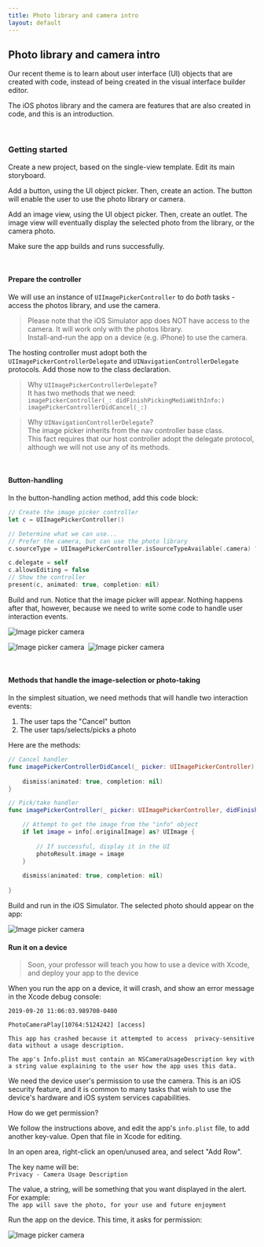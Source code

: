```yaml
---
title: Photo library and camera intro
layout: default
---
```


## Photo library and camera intro

Our recent theme is to learn about user interface (UI) objects that are created with code, instead of being created in the visual interface builder editor. 

The iOS photos library and the camera are features that are also created in code, and this is an introduction. 

<br>

### Getting started

Create a new project, based on the single-view template. Edit its main storyboard.  

Add a button, using the UI object picker. Then, create an action. The button will enable the user to use the photo library or camera. 

Add an image view, using the UI object picker. Then, create an outlet. The image view will eventually display the selected photo from the library, or the camera photo. 

Make sure the app builds and runs successfully.

<br>

#### Prepare the controller

We will use an instance of `UIImagePickerController` to do *both* tasks - access the photos library, and use the camera. 

> Please note that the iOS Simulator app does NOT have access to the camera. It will work only with the photos library.  
> Install-and-run the app on a device (e.g. iPhone) to use the camera. 

The hosting controller must adopt both the 
`UIImagePickerControllerDelegate` and `UINavigationControllerDelegate` protocols. Add those now to the class declaration. 

> Why `UIImagePickerControllerDelegate`?  
> It has two methods that we need:  
> `imagePickerController(_: didFinishPickingMediaWithInfo:)`  
> `imagePickerControllerDidCancel(_:)`  

> Why `UINavigationControllerDelegate`?  
> The image picker inherits from the nav controller base class.  
> This fact requires that our host controller adopt the delegate protocol, although we will not use any of its methods. 

<br>

#### Button-handling

In the button-handling action method, add this code block:

```swift
// Create the image picker controller
let c = UIImagePickerController()

// Determine what we can use...
// Prefer the camera, but can use the photo library
c.sourceType = UIImagePickerController.isSourceTypeAvailable(.camera) ? .camera : .photoLibrary

c.delegate = self
c.allowsEditing = false
// Show the controller
present(c, animated: true, completion: nil)
```

Build and run. Notice that the image picker will appear. Nothing happens after that, however, because we need to write some code to handle user interaction events. 

<img src="/media/image-picker-camera-1.png" class="border1" alt="Image picker camera" />

<img src="/media/image-picker-camera-2.png" class="border1" alt="Image picker camera" />&nbsp;&nbsp;<img src="/media/image-picker-camera-3.png" class="border1" alt="Image picker camera" />

<br>

#### Methods that handle the image-selection or photo-taking

In the simplest situation, we need methods that will handle two interaction events:
1. The user taps the "Cancel" button 
2. The user taps/selects/picks a photo 

Here are the methods:

```swift
// Cancel handler
func imagePickerControllerDidCancel(_ picker: UIImagePickerController) {
    
    dismiss(animated: true, completion: nil)
}

// Pick/take handler
func imagePickerController(_ picker: UIImagePickerController, didFinishPickingMediaWithInfo info: [UIImagePickerController.InfoKey : Any]) {

    // Attempt to get the image from the "info" object
    if let image = info[.originalImage] as? UIImage {
        
        // If successful, display it in the UI
        photoResult.image = image
    }
    
    dismiss(animated: true, completion: nil)
    
}
```

Build and run in the iOS Simulator. The selected photo should appear on the app:

<img src="/media/image-picker-camera-4.png" class="border1" alt="Image picker camera" />

<br>

#### Run it on a device 

> Soon, your professor will teach you how to use a device with Xcode, and deploy your app to the device

When you run the app on a device, it will crash, and show an error message in the Xcode debug console:

```text
2019-09-20 11:06:03.989700-0400  

PhotoCameraPlay[10764:5124242] [access]  

This app has crashed because it attempted to access  privacy-sensitive data without a usage description.  

The app's Info.plist must contain an NSCameraUsageDescription key with a string value explaining to the user how the app uses this data.
```

We need the device user's permission to use the camera. This is an iOS security feature, and it is common to many tasks that wish to use the device's hardware and iOS system services capabilities. 

How do we get permission? 

We follow the instructions above, and edit the app's `info.plist` file, to add another key-value. Open that file in Xcode for editing. 

In an open area, right-click an open/unused area, and select "Add Row". 

The key name will be:  
`Privacy - Camera Usage Description`  

The value, a string, will be something that you want displayed in the alert. For example:  
`The app will save the photo, for your use and future enjoyment`

Run the app on the device. This time, it asks for permission:

<img src="/media/image-picker-camera-6.png" class="border1" alt="Image picker camera" />

<br>
